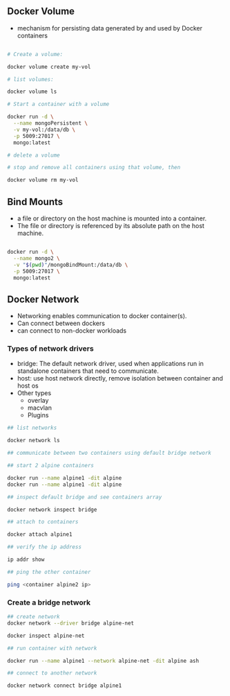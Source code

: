 ## Docker Volume

+ mechanism for persisting data generated by and used by Docker containers

```bash

# Create a volume:

docker volume create my-vol

# list volumes:

docker volume ls

# Start a container with a volume

docker run -d \
  --name mongoPersistent \
  -v my-vol:/data/db \
  -p 5009:27017 \
  mongo:latest

# delete a volume

# stop and remove all containers using that volume, then

docker volume rm my-vol

```

## Bind Mounts

+ a file or directory on the host machine is mounted into a container. 
+ The file or directory is referenced by its absolute path on the host machine.

```bash

docker run -d \
  --name mongo2 \
  -v "$(pwd)"/mongoBindMount:/data/db \
  -p 5009:27017 \
  mongo:latest

```

## Docker Network

+ Networking enables communication to docker container(s).
+ Can connect between dockers
+ can connect to non-docker workloads

### Types of network drivers
 + bridge: The default network driver, used when applications run in standalone containers that need to communicate.
 + host: use host network directly, remove isolation between container and host os
 + Other types
    + overlay
    + macvlan
    + Plugins

```bash
## list networks

docker network ls

## communicate between two containers using default bridge network

## start 2 alpine containers

docker run --name alpine1 -dit alpine
docker run --name alpine1 -dit alpine

## inspect default bridge and see containers array

docker network inspect bridge

## attach to containers

docker attach alpine1

## verify the ip address

ip addr show

## ping the other container

ping <container alpine2 ip>


```

### Create a bridge network

```bash
## create network
docker network --driver bridge alpine-net

docker inspect alpine-net

## run container with network

docker run --name alpine1 --network alpine-net -dit alpine ash

## connect to another network

docker network connect bridge alpine1

```
